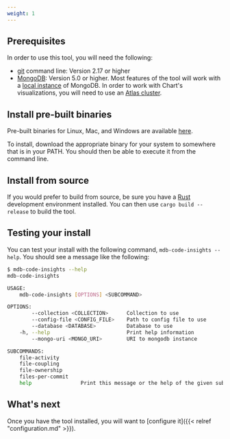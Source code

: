 ```yaml
---
weight: 1
---
```

## Prerequisites

In order to use this tool, you will need the following:

* [git](https://git-scm.com) command line: Version 2.17 or higher
* [MongoDB](https://www.mongodb.com): Version 5.0 or higher. Most features of the tool will work
  with a [local instance](https://www.mongodb.com/try/download/community) of MongoDB. In order
  to work with Chart's visualizations, you will need to use an
  [Atlas cluster](https://www.mongodb.com/try).

## Install pre-built binaries

Pre-built binaries for Linux, Mac, and Windows are available [here](https://github.com/dbradf/mdb-code-insights/releases/target).

To install, download the appropriate binary for your system to somewhere that is in your PATH. You
should then be able to execute it from the command line.

## Install from source

If you would prefer to build from source, be sure you have a [Rust](https://www.rust-lang.org/learn/get-started)
development environment installed. You can then use `cargo build --release` to build the tool.

## Testing your install

You can test your install with the following command, `mdb-code-insights --help`. You should see
a message like the following:

```bash
$ mdb-code-insights --help
mdb-code-insights 

USAGE:
    mdb-code-insights [OPTIONS] <SUBCOMMAND>

OPTIONS:
        --collection <COLLECTION>      Collection to use
        --config-file <CONFIG_FILE>    Path to config file to use
        --database <DATABASE>          Database to use
    -h, --help                         Print help information
        --mongo-uri <MONGO_URI>        URI to mongodb instance

SUBCOMMANDS:
    file-activity       
    file-coupling       
    file-ownership      
    files-per-commit    
    help                Print this message or the help of the given subcommand(s)
```

## What's next

Once you have the tool installed, you will want to [configure it]({{< relref "configuration.md" >}}).
